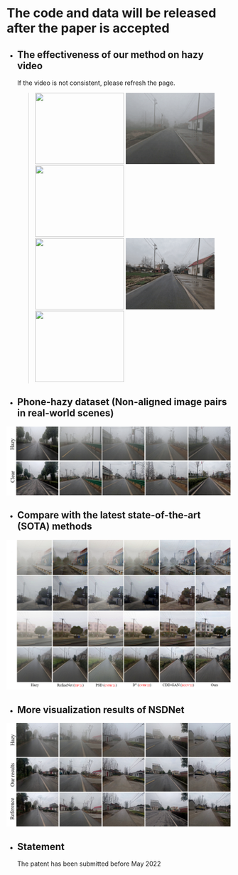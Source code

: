 # The code and data will be released after the paper is accepted

* ## The effectiveness of our method on hazy video
    If the video is not consistent, please refresh the page.
  ><img src='https://github.com/hello2377/NSDNet/blob/main/Figs/video_hazy1.gif' width='200' height='160'>    <img src='https://github.com/hello2377/NSDNet/blob/main/Figs/video_hazy2.gif' width='200' height='160'>    <img src='https://github.com/hello2377/NSDNet/blob/main/Figs/video_hazy3.gif' width='200' height='160'><br><img src='https://github.com/hello2377/NSDNet/blob/main/Figs/video_hazy_dehazing1.gif' width='200' height='160'>    <img src='https://github.com/hello2377/NSDNet/blob/main/Figs/video_hazy_dehazing2.gif' width='200' height='160'>    <img src='https://github.com/hello2377/NSDNet/blob/main/Figs/video_hazy_dehazing3.gif' width='200' height='160'>

* ## Phone-hazy dataset (Non-aligned image pairs in real-world scenes)
![image](https://github.com/hello2377/NSDNet/blob/main/Figs/Non-aligned_image_pairs.png)

* ## Compare with the latest state-of-the-art (SOTA) methods
![image](https://github.com/hello2377/NSDNet/blob/main/Figs/Comparison_of_results.png)

* ## More visualization results of NSDNet
![image](https://github.com/hello2377/NSDNet/blob/main/Figs/More_results.png)

* ## Statement
    The patent has been submitted before May 2022

